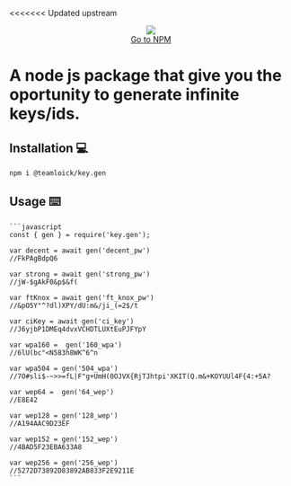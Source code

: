 <<<<<<< Updated upstream
<p align="center">
	<img align="center" src="https://media.discordapp.net/attachments/847157141122056263/850572010508648468/RenderedImage.png">
	<br>
	<a href="https://www.npmjs.com/package/@teamloick/key.gen">Go to NPM</a>
</p>

A node js package that give you the oportunity to generate infinite keys/ids.
=======

## Installation 💻
   ```
   npm i @teamloick/key.gen
   ```

## Usage ⌨️

    ```javascript
    const { gen } = require('key.gen');
    
    var decent = await gen('decent_pw')
    //FkPAgBdpQ6

    var strong = await gen('strong_pw')
    //jW-$gAkF0&p$&f(

    var ftKnox = await gen('ft_knox_pw')
    //&pO5Y"^?dl)XPY/dU:m&/ji_(=2$/t

    var ciKey = await gen('ci_key')
    //J6yjbP1DMEq4dvxVCHDTLUXtEuPJFYpY

    var wpa160 =  gen('160_wpa')
    //6lU(bc"<N583h8WK^6^n

    var wpa504 = gen('504_wpa')
    //7O#sli$-~>>=fL|F"g+UmH(0OJVX{RjTJhtpi'XKIT(Q.m&+KOYUUl4F{4:+5A?
    
    var wep64 =  gen('64_wep')
    //E8E42

    var wep128 = gen('128_wep')
    //A194AAC9D23EF
    
    var wep152 = gen('152_wep')
    //4BAD5F23EBA633A8
    
    var wep256 = gen('256_wep')
    //5272D73892D83892AB833F2E9211E
    ```
